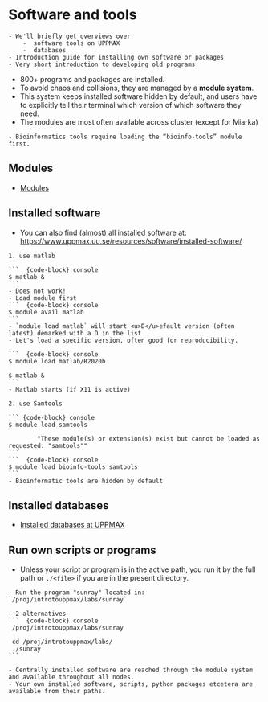 # Software and tools
```{objectives}
- We'll briefly get overviews over 
    -  software tools on UPPMAX
    -  databases
- Introduction guide for installing own software or packages
- Very short introduction to developing old programs
```

- 800+ programs and packages are installed.
- To avoid chaos and collisions, they are managed by a **module system**.
- This system keeps installed software hidden by default, and users have to explicitly tell their terminal which version of which software they need.
- The modules are most often available across cluster (except for Miarka)


```{note}
- Bioinformatics tools require loading the “bioinfo-tools” module first.
```

## Modules

- [Modules](http://docs.uppmax.uu.se/cluster_guides/modules/)


## Installed software
- You can also find (almost) all installed software at:
    <https://www.uppmax.uu.se/resources/software/installed-software/>
``````{challenge} Hands on using a tool
1. use matlab

```  {code-block} console
$ matlab &
```
- Does not work!
- Load module first
```  {code-block} console
$ module avail matlab
```
- `module load matlab` will start <u>D</u>efault version (often latest) demarked with a D in the list
- Let's load a specific version, often good for reproducibility.

```  {code-block} console
$ module load matlab/R2020b

$ matlab &
```
- Matlab starts (if X11 is active)

2. use Samtools

``` {code-block} console
$ module load samtools

        "These module(s) or extension(s) exist but cannot be loaded as requested: "samtools""
```
```  {code-block} console
$ module load bioinfo-tools samtools
```
- Bioinformatic tools are hidden by default

``````
  
## Installed databases
- [Installed databases at UPPMAX](http://docs.uppmax.uu.se/databases/overview/)
    

## Run own scripts or programs
- Unless your script or program is in the active path, you run it by the full path or `./<file>` if you are in the present directory.

```{challenge} Demo: Run a Fortran program 
- Run the program "sunray" located in: `/proj/introtouppmax/labs/sunray`
```
``````{solution}
- 2 alternatives
```  {code-block} console
 /proj/introtouppmax/labs/sunray
 
 cd /proj/introtouppmax/labs/
 ./sunray
```
``````

```{keypoints}
- Centrally installed software are reached through the module system and available throughout all nodes.
- Your own installed software, scripts, python packages etcetera are available from their paths.
```
